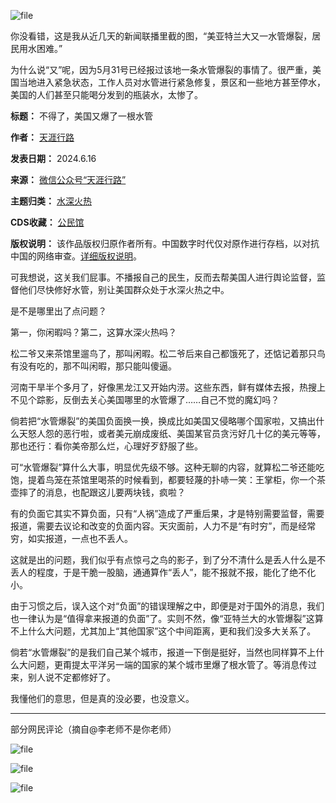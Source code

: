 ![file](https://chinadigitaltimes.net/chinese/files/2024/06/image-1718522192412.png)


你没看错，这是我从近几天的新闻联播里截的图，“美亚特兰大又一水管爆裂，居民用水困难。” 


为什么说“又”呢，因为5月31号已经报过该地一条水管爆裂的事情了。很严重，美国当地进入紧急状态，工作人员对水管进行紧急修复，景区和一些地方甚至停水，美国的人们甚至只能喝分发到的瓶装水，太惨了。




**标题：** 不得了，美国又爆了一根水管  

**作者：** [天涯行路](https://chinadigitaltimes.net/space/天涯行路)  

**发表日期：** 2024.6.16  

**来源：** [微信公众号“天涯行路”](https://web.archive.org/web/https://mp.weixin.qq.com/s/1L5z7iSW-In3yWan9JTUQw)  

**主题归类：** [水深火热](https://chinadigitaltimes.net/space/水深火热)  

**CDS收藏：** [公民馆](https://chinadigitaltimes.net/space/%E5%85%AC%E6%B0%91%E9%A6%86)  

**版权说明：** 该作品版权归原作者所有。中国数字时代仅对原作进行存档，以对抗中国的网络审查。[详细版权说明](https://chinadigitaltimes.net/chinese/copyright)。


可我想说，这关我们屁事。不播报自己的民生，反而去帮美国人进行舆论监督，监督他们尽快修好水管，别让美国群众处于水深火热之中。


是不是哪里出了点问题？ 



第一，你闲暇吗？第二，这算水深火热吗？


松二爷又来茶馆里遛鸟了，那叫闲暇。松二爷后来自己都饿死了，还惦记着那只鸟有没有吃的，那不叫闲暇，那只能叫傻逼。


河南干旱半个多月了，好像黑龙江又开始内涝。这些东西，鲜有媒体去报，热搜上不见个踪影，反倒去关心美国哪里的水管爆了……自己不觉的魔幻吗？


倘若把“水管爆裂”的美国负面换一换，换成比如美国又侵略哪个国家啦，又搞出什么天怒人怨的恶行啦，或者美元崩成废纸、美国某官员贪污好几十亿的美元等等，那也还行：看你美帝那么烂，心理好歹舒服了些。


可“水管爆裂”算什么大事，明显优先级不够。这种无聊的内容，就算松二爷还能吃饱，提着鸟笼在茶馆里喝茶的时候看到，都要轻蔑的扑哧一笑：王掌柜，你一个茶壶摔了的消息，也配跟这儿要两块钱，疯啦？ 


有的负面它其实不算负面，只有“人祸”造成了严重后果，才是特别需要监督，需要报道，需要去议论和改变的负面内容。天灾面前，人力不是“有时穷”，而是经常穷，如实报道，一点也不丢人。


这就是出的问题，我们似乎有点惊弓之鸟的影子，到了分不清什么是丢人什么是不丢人的程度，于是干脆一股脑，通通算作“丢人”，能不报就不报，能化了绝不化小。


由于习惯之后，误入这个对“负面”的错误理解之中，即便是对于国外的消息，我们也一律认为是“值得拿来报道的负面”了。实则不然，像“亚特兰大的水管爆裂”这算不上什么大问题，尤其加上“其他国家”这个中间距离，更和我们没多大关系了。 


倘若“水管爆裂”的是我们自己某个城市，报道一下倒是挺好，当然也同样算不上什么大问题，更甭提太平洋另一端的国家的某个城市里爆了根水管了。等消息传过来，别人说不定都修好了。 


我懂他们的意思，但是真的没必要，也没意义。




---


部分网民评论（摘自@李老师不是你老师）


![file](https://chinadigitaltimes.net/chinese/files/2024/06/image-1718522426440.png)  

![file](https://chinadigitaltimes.net/chinese/files/2024/06/image-1718522431960.png)  

![file](https://chinadigitaltimes.net/chinese/files/2024/06/image-1718522438507.png)

